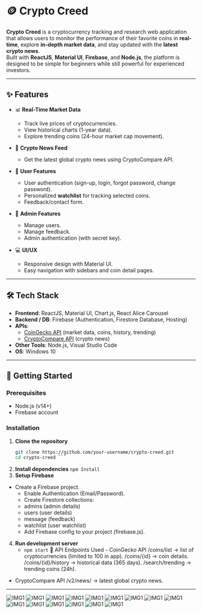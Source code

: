 # 🪙 Crypto Creed

**Crypto Creed** is a cryptocurrency tracking and research web application that allows users to monitor the performance of their favorite coins in **real-time**, explore **in-depth market data**, and stay updated with the **latest crypto news**.  
Built with **ReactJS**, **Material UI**, **Firebase**, and **Node.js**, the platform is designed to be simple for beginners while still powerful for experienced investors.

---

## ✨ Features

- 📊 **Real-Time Market Data**  
  - Track live prices of cryptocurrencies.  
  - View historical charts (1-year data).  
  - Explore trending coins (24-hour market cap movement).  

- 📰 **Crypto News Feed**  
  - Get the latest global crypto news using CryptoCompare API.  

- 👤 **User Features**  
  - User authentication (sign-up, login, forgot password, change password).  
  - Personalized **watchlist** for tracking selected coins.  
  - Feedback/contact form.  

- 🔑 **Admin Features**  
  - Manage users.  
  - Manage feedback.  
  - Admin authentication (with secret key).  

- 💻 **UI/UX**  
  - Responsive design with Material UI.  
  - Easy navigation with sidebars and coin detail pages.  

---

## 🛠️ Tech Stack

- **Frontend**: ReactJS, Material UI, Chart.js, React Alice Carousel  
- **Backend / DB**: Firebase (Authentication, Firestore Database, Hosting)  
- **APIs**: 
  - [CoinGecko API](https://www.coingecko.com/en/api) (market data, coins, history, trending)  
  - [CryptoCompare API](https://min-api.cryptocompare.com/) (crypto news)  
- **Other Tools**: Node.js, Visual Studio Code  
- **OS**: Windows 10  

---
## 🚀 Getting Started

### Prerequisites
- Node.js (v14+)  
- Firebase account  

### Installation

1. **Clone the repository**
   ```bash
   git clone https://github.com/your-username/crypto-creed.git
   cd crypto-creed ```
2. **Install dependencies**
  ```npm Install```
3. **Setup Firebase**
  - Create a Firebase project.
    - Enable Authentication (Email/Password).
    - Create Firestore collections:
    - admins (admin details)
    - users (user details)
    - message (feedback)
    - watchlist (user watchlist)
    - Add Firebase config to your project (firebase.js).
  4. **Run development server**
      - ```npm start```
  📡 API Endpoints Used
    - CoinGecko API
       /coins/list → list of cryptocurrencies (limited to 100 in app).
       /coins/{id} → coin details.
       /coins/{id}/history → historical data (365 days).
       /search/trending → trending coins (24h).
  - CryptoCompare API
      /v2/news/ → latest global crypto news.

---

![IMG1](imgs/1.png)
![IMG1](imgs/2.png)
![IMG1](imgs/3.png)
![IMG1](imgs/4.png)
![IMG1](imgs/5.png)
![IMG1](imgs/.png)
![IMG1](imgs/7.png)
![IMG1](imgs/8.png)
![IMG1](imgs/9.png)
![IMG1](imgs/10.png)
![IMG1](imgs/11.png)
![IMG1](imgs/12.png)
![IMG1](imgs/13.png)
![IMG1](imgs/14.png)
![IMG1](imgs/15.png)
